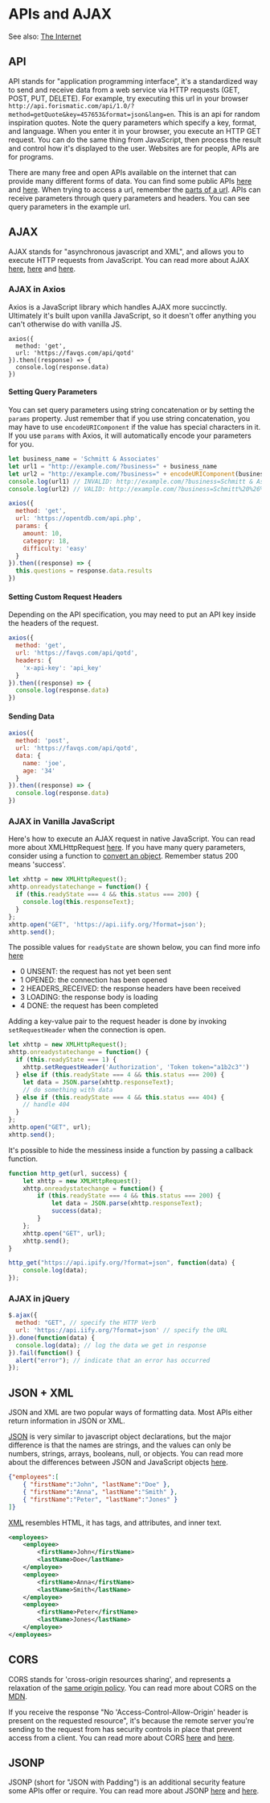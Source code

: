 
# APIs and AJAX

See also: [The Internet](../../0%20Intro/The%20Internet.md)

## API

API stands for "application programming interface", it's a standardized way to send and receive data from a web service via HTTP requests (GET, POST, PUT, DELETE). For example, try executing this url in your browser `http://api.forismatic.com/api/1.0/?method=getQuote&key=457653&format=json&lang=en`. This is an api for random inspiration quotes. Note the query parameters which specify a key, format, and language. When you enter it in your browser, you execute an HTTP GET request. You can do the same thing from JavaScript, then process the result and control how it's displayed to the user. Websites are for people, APIs are for programs.

There are many free and open APIs available on the internet that can provide many different forms of data. You can find some public APIs [here](https://github.com/toddmotto/public-apis) and [here](https://catalog.data.gov/dataset?q=-aapi+api+OR++res_format%3Aapi#topic=developers_navigation). When trying to access a url, remember the [parts of a url](https://doepud.co.uk/images/blogs/complex_url.png). APIs can receive parameters through query parameters and headers. You can see query parameters in the example url.

## AJAX

AJAX stands for "asynchronous javascript and XML", and allows you to execute HTTP requests from JavaScript. You can read more about AJAX [here](https://developer.mozilla.org/en-US/docs/AJAX/Getting_Started), [here](https://developer.mozilla.org/en-US/docs/AJAX) and [here](https://www.w3schools.com/xml/ajax_intro.asp).



### AJAX in Axios

Axios is a JavaScript library which handles AJAX more succinctly. Ultimately it's built upon vanilla JavaScript, so it doesn't offer anything you can't otherwise do with vanilla JS.

```es6
axios({
  method: 'get',
  url: 'https://favqs.com/api/qotd'
}).then((response) => {
  console.log(response.data)
})
```

#### Setting Query Parameters

You can set query parameters using string concatenation or by setting the `params` property. Just remember that if you use string concatenation, you may have to use `encodeURIComponent` if the value has special characters in it. If you use `params` with Axios, it will automatically encode your parameters for you.

```javascript
let business_name = 'Schmitt & Associates'
let url1 = "http://example.com/?business=" + business_name
let url2 = "http://example.com/?business=" + encodeURIComponent(business_name)
console.log(url1) // INVALID: http://example.com/?business=Schmitt & Associates
console.log(url2) // VALID: http://example.com/?business=Schmitt%20%26%20Associates
```


```javascript
axios({
  method: 'get',
  url: 'https://opentdb.com/api.php',
  params: {
    amount: 10,
    category: 18,
    difficulty: 'easy'
  }
}).then((response) => {
  this.questions = response.data.results
})
```

#### Setting Custom Request Headers

Depending on the API specification, you may need to put an API key inside the headers of the request.

```javascript
axios({
  method: 'get',
  url: 'https://favqs.com/api/qotd',
  headers: {
    'x-api-key': 'api_key'
  }
}).then((response) => {
  console.log(response.data)
})
```

#### Sending Data

```javascript
axios({
  method: 'post',
  url: 'https://favqs.com/api/qotd',
  data: {
    name: 'joe',
    age: '34'
  }
}).then((response) => {
  console.log(response.data)
})
```

### AJAX in Vanilla JavaScript

Here's how to execute an AJAX request in native JavaScript. You can read more about XMLHttpRequest [here](https://developer.mozilla.org/en-US/docs/Web/API/XMLHttpRequest/Using_XMLHttpRequest). If you have many query parameters, consider using a function to [convert an object](https://stackoverflow.com/questions/111529/how-to-create-query-parameters-in-javascript). Remember status 200 means 'success'.

```javascript
let xhttp = new XMLHttpRequest();
xhttp.onreadystatechange = function() {
  if (this.readyState === 4 && this.status === 200) {
    console.log(this.responseText);
  }
};
xhttp.open("GET", 'https://api.iify.org/?format=json');
xhttp.send();
```

The possible values for `readyState` are shown below, you can find more info [here](https://developer.mozilla.org/en-US/docs/Web/API/XMLHttpRequest/readyState)
- 0 UNSENT: the request has not yet been sent
- 1 OPENED: the connection has been opened
- 2 HEADERS_RECEIVED: the response headers have been received
- 3 LOADING: the response body is loading
- 4 DONE: the request has been completed


Adding a key-value pair to the request header is done by invoking `setRequestHeader` when the connection is open.

```javascript
let xhttp = new XMLHttpRequest();
xhttp.onreadystatechange = function() {
  if (this.readyState === 1) {
    xhttp.setRequestHeader('Authorization', 'Token token="a1b2c3"')
  } else if (this.readyState === 4 && this.status === 200) {
    let data = JSON.parse(xhttp.responseText);
    // do something with data
  } else if (this.readyState === 4 && this.status === 404) {
    // handle 404
  }
};
xhttp.open("GET", url);
xhttp.send();
```


It's possible to hide the messiness inside a function by passing a callback function.

```javascript
function http_get(url, success) {
    let xhttp = new XMLHttpRequest();
    xhttp.onreadystatechange = function() {
        if (this.readyState === 4 && this.status === 200) {
            let data = JSON.parse(xhttp.responseText);
            success(data);
        }
    };
    xhttp.open("GET", url);
    xhttp.send();
}

http_get("https://api.ipify.org/?format=json", function(data) {
    console.log(data);
});
```


### AJAX in jQuery

```javascript
$.ajax({
  method: "GET", // specify the HTTP Verb
  url: 'https://api.iify.org/?format=json' // specify the URL
}).done(function(data) {
  console.log(data); // log the data we get in response
}).fail(function() {
  alert("error"); // indicate that an error has occurred
});
```


## JSON + XML

JSON and XML are two popular ways of formatting data. Most APIs either return information in JSON or XML.

[JSON](http://www.json.org/) is very similar to javascript object declarations, but the major difference is that the names are strings, and the values can only be numbers, strings, arrays, booleans, null, or objects. You can read more about the differences between JSON and JavaScript objects [here](https://stackoverflow.com/questions/8294088/javascript-object-vs-json).

```json
{"employees":[
    { "firstName":"John", "lastName":"Doe" },
    { "firstName":"Anna", "lastName":"Smith" },
    { "firstName":"Peter", "lastName":"Jones" }
]}
```

[XML](https://developer.mozilla.org/en-US/docs/XML_Introduction) resembles HTML, it has tags, and attributes, and inner text.

```xml
<employees>
    <employee>
        <firstName>John</firstName>
        <lastName>Doe</lastName>
    </employee>
    <employee>
        <firstName>Anna</firstName>
        <lastName>Smith</lastName>
    </employee>
    <employee>
        <firstName>Peter</firstName>
        <lastName>Jones</lastName>
    </employee>
</employees>
```



## CORS

CORS stands for 'cross-origin resources sharing', and represents a relaxation of the [same origin policy](https://en.wikipedia.org/wiki/Same-origin_policy). You can read more about CORS on the [MDN](https://developer.mozilla.org/en-US/docs/Web/HTTP/CORS).

If you receive the response "No 'Access-Control-Allow-Origin' header is present on the requested resource", it's because the remote server you're sending to the request from has security controls in place that prevent access from a client. You can read more about CORS [here](https://stackoverflow.com/questions/43871637/no-access-control-allow-origin-header-is-present-on-the-requested-resource-whe) and [here](https://security.stackexchange.com/questions/108835/how-does-cors-prevent-xss).


## JSONP

JSONP (short for "JSON with Padding") is an additional security feature some APIs offer or require. You can read more about JSONP [here](https://stackoverflow.com/questions/3839966/can-anyone-explain-what-jsonp-is-in-layman-terms) and [here](https://stackoverflow.com/questions/16097763/jsonp-callback-function).


